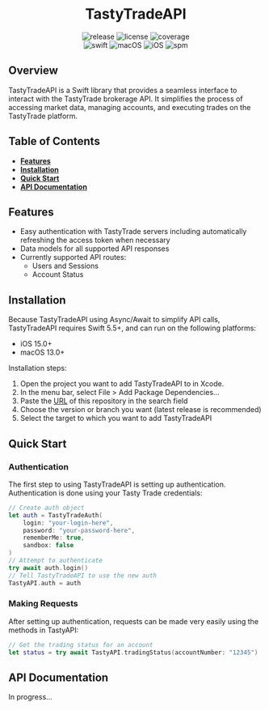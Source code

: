 <h1 align="center">TastyTradeAPI</h1>

<p align="center">
    <img src="https://img.shields.io/github/v/release/klou23/TastyTradeAPI" alt="release"/>
    <img src="https://img.shields.io/github/license/klou23/TastyTradeAPI" alt="license"/>
    <img src="https://img.shields.io/badge/coverage-94%25-brightgreen" alt="coverage"/>
    <br>
    <img src="https://img.shields.io/badge/Swift-5.5+-orange" alt="swift"/>
    <img src="https://img.shields.io/badge/macOS-13.0+-blue" alt="macOS"/>
    <img src="https://img.shields.io/badge/iOS-15.0+-blue" alt="iOS">
    <img src="https://img.shields.io/badge/Swift%20Package%20Manager-compatible-brightgreen" alt="spm"/>
</p>

## Overview

TastyTradeAPI is a Swift library that provides a seamless interface to interact
with the TastyTrade brokerage API. It simplifies the process of accessing
market data, managing accounts, and executing trades on the TastyTrade platform.

## Table of Contents
- **[Features](#features)**
- **[Installation](#installation)**
- **[Quick Start](#quick-start)**
- **[API Documentation](#api-documentation)**

## Features
- Easy authentication with TastyTrade servers including automatically refreshing
  the access token when necessary
- Data models for all supported API responses
- Currently supported API routes:
  - Users and Sessions
  - Account Status

## Installation

Because TastyTradeAPI using Async/Await to simplify API calls, TastyTradeAPI
requires Swift 5.5+, and can run on the following platforms:
- iOS 15.0+
- macOS 13.0+

Installation steps:
1. Open the project you want to add TastyTradeAPI to in Xcode.
2. In the menu bar, select File > Add Package Dependencies...
3. Paste the [URL](https://github.com/klou23/TastyTradeAPI) of this repository 
   in the search field
4. Choose the version or branch you want (latest release is recommended)
5. Select the target to which you want to add TastyTradeAPI

## Quick Start

### Authentication

The first step to using TastyTradeAPI is setting up authentication. Authentication 
is done using your Tasty Trade credentials:

```swift
// Create auth object
let auth = TastyTradeAuth(
    login: "your-login-here",
    password: "your-password-here",
    rememberMe: true,
    sandbox: false
)
// Attempt to authenticate
try await auth.login()
// Tell TastyTradeAPI to use the new auth
TastyAPI.auth = auth
```

### Making Requests

After setting up authentication, requests can be made very easily using the 
methods in TastyAPI:

```swift
// Get the trading status for an account
let status = try await TastyAPI.tradingStatus(accountNumber: "12345")
```

## API Documentation

In progress...